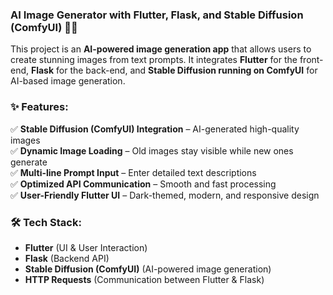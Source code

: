### **AI Image Generator with Flutter, Flask, and Stable Diffusion (ComfyUI) 🎨🚀**  

This project is an **AI-powered image generation app** that allows users to create stunning images from text prompts. It integrates **Flutter** for the front-end, **Flask** for the back-end, and **Stable Diffusion running on ComfyUI** for AI-based image generation.  

### **✨ Features:**  
✅ **Stable Diffusion (ComfyUI) Integration** – AI-generated high-quality images  
✅ **Dynamic Image Loading** – Old images stay visible while new ones generate  
✅ **Multi-line Prompt Input** – Enter detailed text descriptions  
✅ **Optimized API Communication** – Smooth and fast processing  
✅ **User-Friendly Flutter UI** – Dark-themed, modern, and responsive design  

### **🛠️ Tech Stack:**  
- **Flutter** (UI & User Interaction)  
- **Flask** (Backend API)  
- **Stable Diffusion (ComfyUI)** (AI-powered image generation)  
- **HTTP Requests** (Communication between Flutter & Flask)  

